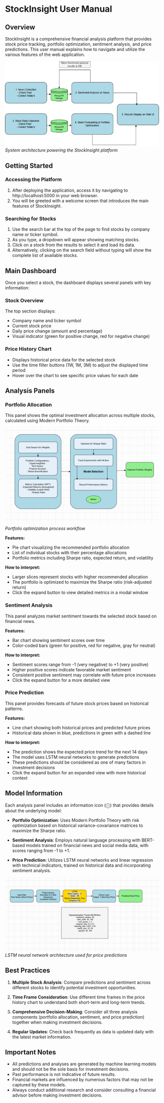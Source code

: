 # StockInsight User Manual

## Overview

StockInsight is a comprehensive financial analysis platform that provides stock price tracking, portfolio optimization, sentiment analysis, and price predictions. This user manual explains how to navigate and utilize the various features of the web application.

![Full Pipeline Visualization](./Diagrams/full_pipeline_visualization.png)
_System architecture powering the StockInsight platform_

## Getting Started

### Accessing the Platform

1. After deploying the application, access it by navigating to http://localhost:5000 in your web browser.
2. You will be greeted with a welcome screen that introduces the main features of StockInsight.

### Searching for Stocks

1. Use the search bar at the top of the page to find stocks by company name or ticker symbol.
2. As you type, a dropdown will appear showing matching stocks.
3. Click on a stock from the results to select it and load its data.
4. Alternatively, clicking on the search field without typing will show the complete list of available stocks.

## Main Dashboard

Once you select a stock, the dashboard displays several panels with key information:

### Stock Overview

The top section displays:

- Company name and ticker symbol
- Current stock price
- Daily price change (amount and percentage)
- Visual indicator (green for positive change, red for negative change)

### Price History Chart

- Displays historical price data for the selected stock
- Use the time filter buttons (1W, 1M, 3M) to adjust the displayed time period
- Hover over the chart to see specific price values for each date

## Analysis Panels

### Portfolio Allocation

This panel shows the optimal investment allocation across multiple stocks, calculated using Modern Portfolio Theory.

![Portfolio Optimization Pipeline](./Diagrams/portfolio_optimization_pipeline.png)
_Portfolio optimization process workflow_

**Features:**

- Pie chart visualizing the recommended portfolio allocation
- List of individual stocks with their percentage allocations
- Portfolio metrics including Sharpe ratio, expected return, and volatility

**How to interpret:**

- Larger slices represent stocks with higher recommended allocation
- The portfolio is optimized to maximize the Sharpe ratio (risk-adjusted return)
- Click the expand button to view detailed metrics in a modal window

### Sentiment Analysis

This panel analyzes market sentiment towards the selected stock based on financial news.

**Features:**

- Bar chart showing sentiment scores over time
- Color-coded bars (green for positive, red for negative, gray for neutral)

**How to interpret:**

- Sentiment scores range from -1 (very negative) to +1 (very positive)
- Higher positive scores indicate favorable market sentiment
- Consistent positive sentiment may correlate with future price increases
- Click the expand button for a more detailed view

### Price Prediction

This panel provides forecasts of future stock prices based on historical patterns.

**Features:**

- Line chart showing both historical prices and predicted future prices
- Historical data shown in blue, predictions in green with a dashed line

**How to interpret:**

- The prediction shows the expected price trend for the next 14 days
- The model uses LSTM neural networks to generate predictions
- These predictions should be considered as one of many factors in investment decisions
- Click the expand button for an expanded view with more historical context

## Model Information

Each analysis panel includes an information icon (ⓘ) that provides details about the underlying model:

- **Portfolio Optimization**: Uses Modern Portfolio Theory with risk optimization based on historical variance-covariance matrices to maximize the Sharpe ratio.

- **Sentiment Analysis**: Employs natural language processing with BERT-based models trained on financial news and social media data, with scores ranging from -1 to +1.

- **Price Prediction**: Utilizes LSTM neural networks and linear regression with technical indicators, trained on historical data and incorporating sentiment analysis.

![LSTM Architecture](./Diagrams/LSTM%20arch%20with%20hyper.png)
_LSTM neural network architecture used for price predictions_

## Best Practices

1. **Multiple Stock Analysis**: Compare predictions and sentiment across different stocks to identify potential investment opportunities.

2. **Time Frame Consideration**: Use different time frames in the price history chart to understand both short-term and long-term trends.

3. **Comprehensive Decision-Making**: Consider all three analysis components (portfolio allocation, sentiment, and price prediction) together when making investment decisions.

4. **Regular Updates**: Check back frequently as data is updated daily with the latest market information.

## Important Notes

- All predictions and analyses are generated by machine learning models and should not be the sole basis for investment decisions.
- Past performance is not indicative of future results.
- Financial markets are influenced by numerous factors that may not be captured by these models.
- Always conduct additional research and consider consulting a financial advisor before making investment decisions.
